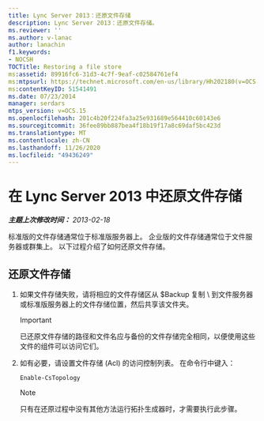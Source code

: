 ```yaml
---
title: Lync Server 2013：还原文件存储
description: Lync Server 2013：还原文件存储。
ms.reviewer: ''
ms.author: v-lanac
author: lanachin
f1.keywords:
- NOCSH
TOCTitle: Restoring a file store
ms:assetid: 89916fc6-31d3-4c7f-9eaf-c02584761ef4
ms:mtpsurl: https://technet.microsoft.com/en-us/library/Hh202180(v=OCS.15)
ms:contentKeyID: 51541491
ms.date: 07/23/2014
manager: serdars
mtps_version: v=OCS.15
ms.openlocfilehash: 201c4b20f224fa3a25e931689e564410c60143e6
ms.sourcegitcommit: 36fee89bb887bea4f18b19f17a8c69daf5bc423d
ms.translationtype: MT
ms.contentlocale: zh-CN
ms.lasthandoff: 11/26/2020
ms.locfileid: "49436249"
---
```

# <a name="restoring-a-file-store-in-lync-server-2013"></a>在 Lync Server 2013 中还原文件存储

<div data-xmlns="http://www.w3.org/1999/xhtml">

<div class="topic" data-xmlns="http://www.w3.org/1999/xhtml" data-msxsl="urn:schemas-microsoft-com:xslt" data-cs="https://msdn.microsoft.com/">

<div data-asp="https://msdn2.microsoft.com/asp">



</div>

<div id="mainSection">

<div id="mainBody">

<span> </span>

_**主题上次修改时间：** 2013-02-18_

标准版的文件存储通常位于标准版服务器上。 企业版的文件存储通常位于文件服务器或群集上。 以下过程介绍了如何还原文件存储。

<div>

## <a name="to-restore-a-file-store"></a>还原文件存储

1.  如果文件存储失败，请将相应的文件存储区从 $Backup 复制 \\ 到文件服务器或标准版服务器上的文件存储位置，然后共享该文件夹。
    
    <div>
    

    > [!IMPORTANT]  
    > 已还原文件存储的路径和文件名应与备份的文件存储完全相同，以便使用这些文件的组件可以访问它们。

    
    </div>

2.  如有必要，请设置文件存储 (Acl) 的访问控制列表。 在命令行中键入：
    
        Enable-CsTopology
    
    <div>
    

    > [!NOTE]  
    > 只有在还原过程中没有其他方法运行拓扑生成器时，才需要执行此步骤。

    
    </div>

</div>

</div>

<span> </span>

</div>

</div>

</div>

